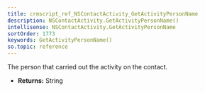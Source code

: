 ```yaml
---
title: crmscript_ref_NSContactActivity_GetActivityPersonName
description: NSContactActivity.GetActivityPersonName()
intellisense: NSContactActivity.GetActivityPersonName
sortOrder: 1773
keywords: GetActivityPersonName()
so.topic: reference
---
```



The person that carried out the activity on the contact.



* **Returns:** String


